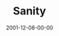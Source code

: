 ---
layout: message
category: message
series: "All I Want for Christmas Is..."
title: "Sanity"
date: 2001-12-08-00-00
message_id: 303
audio: "http://s3.amazonaws.com/crossroads-media/message/audio/All_I_Want_For_Christmas_01_Sanity_12-08-01_Wells.mp3"
audio-duration: "34:51"
explicit: false
---